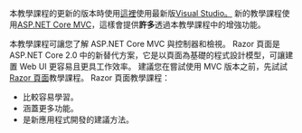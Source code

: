 本教學課程的更新的版本時使用[這裡](https://docs.microsoft.com/aspnet/core/tutorials/first-mvc-app/start-mvc)使用最新版[Visual Studio。](https://www.visualstudio.com) 新的教學課程使用[ASP.NET Core MVC](https://docs.microsoft.com/aspnet/core/mvc/)，這樣會提供**許多**透過本教學課程中的增強功能。

本教學課程可讓您了解 ASP.NET Core MVC 與控制器和檢視。 Razor 頁面是 ASP.NET Core 2.0 中的新替代方案，它是以頁面為基礎的程式設計模型，可讓建置 Web UI 更容易且更具工作效率。 建議您在嘗試使用 MVC 版本之前，先試試 [Razor 頁面](https://docs.microsoft.com/aspnet/core/mvc/razor-pages)教學課程。 Razor 頁面教學課程：

* 比較容易學習。
* 涵蓋更多功能。
* 是新應用程式開發的建議方法。